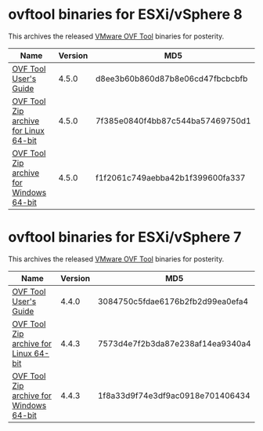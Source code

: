 # ovftool binaries for ESXi/vSphere 8

This archives the released [VMware OVF Tool](https://developer.vmware.com/tool/ovf) binaries for posterity.

| Name | Version | MD5 |
|------|---------|-----|
| [OVF Tool User's Guide](https://github.com/rgl/ovftool-binaries/raw/main/archive/ovftool-450-userguide.pdf) | 4.5.0 | d8ee3b60b860d87b8e06cd47fbcbcbfb |
| [OVF Tool Zip archive for Linux 64-bit](https://github.com/rgl/ovftool-binaries/raw/main/archive/VMware-ovftool-4.5.0-20459872-lin.x86_64.zip) | 4.5.0 | 7f385e0840f4bb87c544ba57469750d1 |
| [OVF Tool Zip archive for Windows 64-bit](https://github.com/rgl/ovftool-binaries/raw/main/archive/VMware-ovftool-4.5.0-20459872-win.x86_64.zip) | 4.5.0 | f1f2061c749aebba42b1f399600fa337 |

# ovftool binaries for ESXi/vSphere 7

This archives the released [VMware OVF Tool](https://developer.vmware.com/tool/ovf) binaries for posterity.

| Name | Version | MD5 |
|------|---------|-----|
| [OVF Tool User's Guide](https://github.com/rgl/ovftool-binaries/raw/main/archive/ovftool-440-userguide.pdf) | 4.4.0 | 3084750c5fdae6176b2fb2d99ea0efa4 |
| [OVF Tool Zip archive for Linux 64-bit](https://github.com/rgl/ovftool-binaries/raw/main/archive/VMware-ovftool-4.4.3-18663434-lin.x86_64.zip) | 4.4.3 | 7573d4e7f2b3da87e238af14ea9340a4 |
| [OVF Tool Zip archive for Windows 64-bit](https://github.com/rgl/ovftool-binaries/raw/main/archive/VMware-ovftool-4.4.3-18663434-win.x86_64.zip) | 4.4.3 | 1f8a33d9f74e3df9ac0918e701406434 |
